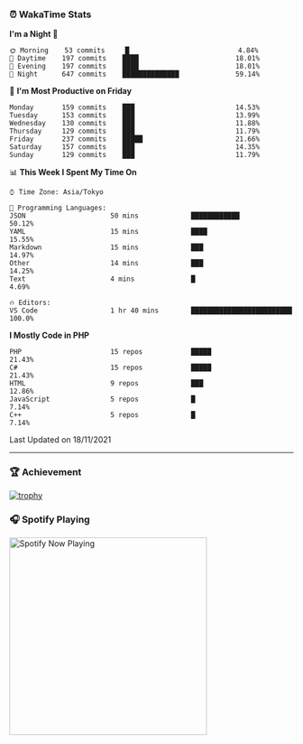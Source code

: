 ### ⏰ WakaTime Stats


<!--START_SECTION:waka-->
**I'm a Night 🦉** 

```text
🌞 Morning    53 commits     █                           4.84% 
🌆 Daytime    197 commits    ████                        18.01% 
🌃 Evening    197 commits    ████                        18.01% 
🌙 Night      647 commits    ██████████████              59.14%

```
📅 **I'm Most Productive on Friday** 

```text
Monday       159 commits    ███                         14.53% 
Tuesday      153 commits    ███                         13.99% 
Wednesday    130 commits    ███                         11.88% 
Thursday     129 commits    ███                         11.79% 
Friday       237 commits    █████                       21.66% 
Saturday     157 commits    ███                         14.35% 
Sunday       129 commits    ███                         11.79%

```


📊 **This Week I Spent My Time On** 

```text
⌚︎ Time Zone: Asia/Tokyo

💬 Programming Languages: 
JSON                     50 mins             ████████████                50.12% 
YAML                     15 mins             ████                        15.55% 
Markdown                 15 mins             ███                         14.97% 
Other                    14 mins             ███                         14.25% 
Text                     4 mins              █                           4.69%

🔥 Editors: 
VS Code                  1 hr 40 mins        █████████████████████████   100.0%

```

**I Mostly Code in PHP** 

```text
PHP                      15 repos            █████                       21.43% 
C#                       15 repos            █████                       21.43% 
HTML                     9 repos             ███                         12.86% 
JavaScript               5 repos             █                           7.14% 
C++                      5 repos             █                           7.14%

```



 Last Updated on 18/11/2021
<!--END_SECTION:waka-->

---

### 🏆 Achievement

[![trophy](https://github-profile-trophy.vercel.app/?username=Slime-hatena&theme=flat&no-bg=true&no-frame=true&column=8)](https://github.com/ryo-ma/github-profile-trophy)

### 🎧 Spotify Playing

[<img src="https://spotify-now-playing-slime-hatena.vercel.app/api/spotify-playing" alt="Spotify Now Playing" width="350" />](https://open.spotify.com/user/slime_hatena)

<!--
**Slime-hatena/Slime-hatena** is a ✨ _special_ ✨ repository because its `README.md` (this file) appears on your GitHub profile.

Here are some ideas to get you started:

- 🔭 I’m currently working on ...
- 🌱 I’m currently learning ...
- 👯 I’m looking to collaborate on ...
- 🤔 I’m looking for help with ...
- 💬 Ask me about ...
- 📫 How to reach me: ...
- 😄 Pronouns: ...
- ⚡ Fun fact: ...
-->
